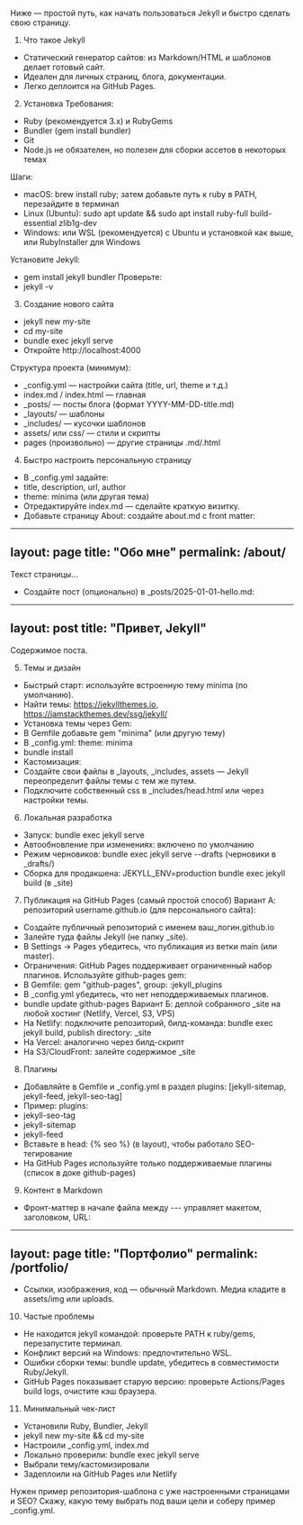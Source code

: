 
Ниже — простой путь, как начать пользоваться Jekyll и быстро сделать свою страницу.

1) Что такое Jekyll
- Статический генератор сайтов: из Markdown/HTML и шаблонов делает готовый сайт.
- Идеален для личных страниц, блога, документации.
- Легко деплоится на GitHub Pages.

2) Установка
Требования:
- Ruby (рекомендуется 3.x) и RubyGems
- Bundler (gem install bundler)
- Git
- Node.js не обязателен, но полезен для сборки ассетов в некоторых темах

Шаги:
- macOS: brew install ruby; затем добавьте путь к ruby в PATH, перезайдите в терминал
- Linux (Ubuntu): sudo apt update && sudo apt install ruby-full build-essential zlib1g-dev
- Windows: или WSL (рекомендуется) с Ubuntu и установкой как выше, или RubyInstaller для Windows

Установите Jekyll:
- gem install jekyll bundler
Проверьте:
- jekyll -v

3) Создание нового сайта
- jekyll new my-site
- cd my-site
- bundle exec jekyll serve
- Откройте http://localhost:4000

Структура проекта (минимум):
- _config.yml — настройки сайта (title, url, theme и т.д.)
- index.md / index.html — главная
- _posts/ — посты блога (формат YYYY-MM-DD-title.md)
- _layouts/ — шаблоны
- _includes/ — кусочки шаблонов
- assets/ или css/ — стили и скрипты
- pages (произвольно) — другие страницы .md/.html

4) Быстро настроить персональную страницу
- В _config.yml задайте:
- title, description, url, author
- theme: minima (или другая тема)
- Отредактируйте index.md — сделайте краткую визитку.
- Добавьте страницу About: создайте about.md с front matter:
---
layout: page
title: "Обо мне"
permalink: /about/
---
Текст страницы...
- Создайте пост (опционально) в _posts/2025-01-01-hello.md:
---
layout: post
title: "Привет, Jekyll"
---
Содержимое поста.

5) Темы и дизайн
- Быстрый старт: используйте встроенную тему minima (по умолчанию).
- Найти темы: https://jekyllthemes.io, https://jamstackthemes.dev/ssg/jekyll/
- Установка темы через Gem:
- В Gemfile добавьте gem "minima" (или другую тему)
- В _config.yml: theme: minima
- bundle install
- Кастомизация:
- Создайте свои файлы в _layouts, _includes, assets — Jekyll переопределит файлы темы с тем же путем.
- Подключите собственный css в _includes/head.html или через настройки темы.

6) Локальная разработка
- Запуск: bundle exec jekyll serve
- Автообновление при изменениях: включено по умолчанию
- Режим черновиков: bundle exec jekyll serve --drafts (черновики в _drafts/)
- Сборка для продакшена: JEKYLL_ENV=production bundle exec jekyll build (в _site)

7) Публикация на GitHub Pages (самый простой способ)
Вариант А: репозиторий username.github.io (для персонального сайта):
- Создайте публичный репозиторий с именем ваш_логин.github.io
- Залейте туда файлы Jekyll (не папку _site).
- В Settings → Pages убедитесь, что публикация из ветки main (или master).
- Ограничения: GitHub Pages поддерживает ограниченный набор плагинов. Используйте github-pages gem:
- В Gemfile:
gem "github-pages", group: :jekyll_plugins
- В _config.yml убедитесь, что нет неподдерживаемых плагинов.
- bundle update github-pages
Вариант Б: деплой собранного _site на любой хостинг (Netlify, Vercel, S3, VPS)
- На Netlify: подключите репозиторий, билд-команда: bundle exec jekyll build, publish directory: _site
- На Vercel: аналогично через билд-скрипт
- На S3/CloudFront: залейте содержимое _site

8) Плагины
- Добавляйте в Gemfile и _config.yml в раздел plugins: [jekyll-sitemap, jekyll-feed, jekyll-seo-tag]
- Пример:
plugins:
- jekyll-seo-tag
- jekyll-sitemap
- jekyll-feed
- Вставьте в head: {% seo %} (в layout), чтобы работало SEO-тегирование
- На GitHub Pages используйте только поддерживаемые плагины (список в доке github-pages)

9) Контент в Markdown
- Фронт-маттер в начале файла между --- управляет макетом, заголовком, URL:
---
layout: page
title: "Портфолио"
permalink: /portfolio/
---
- Ссылки, изображения, код — обычный Markdown. Медиа кладите в assets/img или uploads.

10) Частые проблемы
- Не находится jekyll командой: проверьте PATH к ruby/gems, перезапустите терминал.
- Конфликт версий на Windows: предпочтительно WSL.
- Ошибки сборки темы: bundle update, убедитесь в совместимости Ruby/Jekyll.
- GitHub Pages показывает старую версию: проверьте Actions/Pages build logs, очистите кэш браузера.

11) Минимальный чек-лист
- Установили Ruby, Bundler, Jekyll
- jekyll new my-site && cd my-site
- Настроили _config.yml, index.md
- Локально проверили: bundle exec jekyll serve
- Выбрали тему/кастомизировали
- Задеплоили на GitHub Pages или Netlify

Нужен пример репозитория-шаблона с уже настроенными страницами и SEO? Скажу, какую тему выбрать под ваши цели и соберу пример _config.yml.




